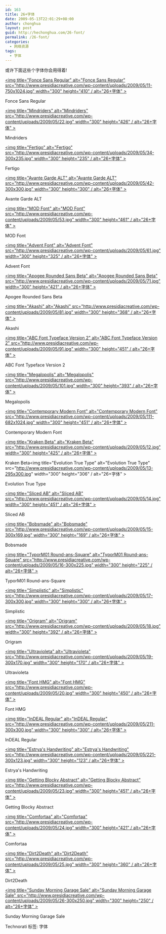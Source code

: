 ```yaml
---
id: 163
title: 26+字体
date: 2009-05-13T22:01:29+08:00
author: chonghua
layout: post
guid: http://hechonghua.com/26-font/
permalink: /26-font/
categories:
  - 网络资源
tags:
  - 字体
---
```

或许下面这些个字体你会用得着!

<!--more-->

[<img title="Fonce Sans Regular" alt="Fonce Sans Regular" src="http://www.presidiacreative.com/wp-content/uploads/2009/05/11-750x1024.jpg" width="300" height="410" / alt="26+字体" >](http://liquisoft.deviantart.com/art/Fonce-Sans-Regular-Trial-25092730) 

Fonce Sans Regular

[<img title="Mindriders" alt="Mindriders" src="http://www.presidiacreative.com/wp-content/uploads/2009/05/22.jpg" width="300" height="426" / alt="26+字体" >](http://mindriders.deviantart.com/art/MDRS-FD01-112592193) 

Mindriders

[<img title="Fertigo" alt="Fertigo" src="http://www.presidiacreative.com/wp-content/uploads/2009/05/34-300x235.jpg" width="300" height="235" / alt="26+字体" >](http://www.josbuivenga.demon.nl/fertigo.html) 

Fertigo

[<img title="Avante Garde ALT" alt="Avante Garde ALT" src="http://www.presidiacreative.com/wp-content/uploads/2009/05/42-300x300.jpg" width="300" height="300" / alt="26+字体" >](http://depression02.deviantart.com/art/AvantGarde-ALT-77984674) 

Avante Garde ALT

[<img title="MOD Font" alt="MOD Font" src="http://www.presidiacreative.com/wp-content/uploads/2009/05/53.jpg" width="300" height="461" / alt="26+字体" >](http://fontfabric.com/?p=396) 

MOD Font

[<img title="Advent Font" alt="Advent Font" src="http://www.presidiacreative.com/wp-content/uploads/2009/05/61.jpg" width="300" height="325" / alt="26+字体" >](http://inde-graphics.deviantart.com/art/advent-font-57338302) 

Advent Font

[<img title="Apogee Rounded Sans Beta" alt="Apogee Rounded Sans Beta" src="http://www.presidiacreative.com/wp-content/uploads/2009/05/71.jpg" width="300" height="421" / alt="26+字体" >](http://mef.deviantart.com/art/Apogee-Rounded-Sans-Beta-109719847) 

Apogee Rounded Sans Beta

[<img title="Akashi" alt="Akashi" src="http://www.presidiacreative.com/wp-content/uploads/2009/05/81.jpg" width="300" height="368" / alt="26+字体" >](http://www.tenbytwenty.com/products/typefaces/akashi) 

Akashi

[<img title="ABC Font Typeface Version 2" alt="ABC Font Typeface Version 2" src="http://www.presidiacreative.com/wp-content/uploads/2009/05/91.jpg" width="300" height="451" / alt="26+字体" >](http://myfox.deviantart.com/art/ABC-Font-Typeface-Version-2-96055350) 

ABC Font Typeface Version 2

[<img title="Megalopolis" alt="Megalopolis" src="http://www.presidiacreative.com/wp-content/uploads/2009/05/101.jpg" width="300" height="393" / alt="26+字体" >](http://www.smeltery.net/fonts/megalopolis-extra) 

Megalopolis

[<img title="Contemporary Modern Font" alt="Contemporary Modern Font" src="http://www.presidiacreative.com/wp-content/uploads/2009/05/111-682x1024.jpg" width="300" height="451" / alt="26+字体" >](http://myfox.deviantart.com/art/Contempory-Modern-Font-96177874) 

Contemporary Modern Font

[<img title="Kraken Beta" alt="Kraken Beta" src="http://www.presidiacreative.com/wp-content/uploads/2009/05/12.jpg" width="300" height="425" / alt="26+字体" >](http://twiggy8520.deviantart.com/art/K-R-A-K-E-N-B-E-T-A-110796306) 

Kraken Beta<img title="Evolution True Type" alt="Evolution True Type" src="http://www.presidiacreative.com/wp-content/uploads/2009/05/13-295x300.jpg" width="300" height="306" / alt="26+字体" > 

Evolution True Type

[<img title="Sliced AB" alt="Sliced AB" src="http://www.presidiacreative.com/wp-content/uploads/2009/05/14.jpg" width="300" height="451" / alt="26+字体" >](http://atobgraphics.deviantart.com/art/Sliced-AB-32595050) 

Sliced AB

[<img title="Bobsmade" alt="Bobsmade" src="http://www.presidiacreative.com/wp-content/uploads/2009/05/15-300x169.jpg" width="300" height="169" / alt="26+字体" >](http://bobsmade.deviantart.com/art/bobsmade-font-60278115) 

Bobsmade

[<img title="TyporM01 Round-ans-Square" alt="TyporM01 Round-ans-Square" src="http://www.presidiacreative.com/wp-content/uploads/2009/05/16-300x225.jpg" width="300" height="225" / alt="26+字体" >](http://rgsone.deviantart.com/art/TYPORM01-Round-ans-Square-57634697) 

TyporM01 Round-ans-Square

[<img title="Simplistic" alt="Simplistic" src="http://www.presidiacreative.com/wp-content/uploads/2009/05/17-300x300.jpg" width="300" height="300" / alt="26+字体" >](http://xa0tik.deviantart.com/art/Simplistic-font-78731543) 

Simplistic

[<img title="Origram" alt="Origram" src="http://www.presidiacreative.com/wp-content/uploads/2009/05/18.jpg" width="300" height="392" / alt="26+字体" >](http://nunodias.deviantart.com/art/Origram-100360312) 

Origram

[<img title="Ultravioleta" alt="Ultravioleta" src="http://www.presidiacreative.com/wp-content/uploads/2009/05/19-300x170.jpg" width="300" height="170" / alt="26+字体" >](http://aedys.deviantart.com/art/ultravioleta-82779806) 

Ultravioleta

[<img title="Font HMG" alt="Font HMG" src="http://www.presidiacreative.com/wp-content/uploads/2009/05/20.jpg" width="300" height="450" / alt="26+字体" >](http://soulpowerworks.deviantart.com/art/fontHMG-01-re-noise-47632138) 

Font HMG

[<img title="InDEAL Regular" alt="InDEAL Regular" src="http://www.presidiacreative.com/wp-content/uploads/2009/05/211-300x300.jpg" width="300" height="300" / alt="26+字体" >](http://inde-graphics.deviantart.com/art/InDEAL-regular-57337298) 

InDEAL Regular

[<img title="Estrya's Handwriting" alt="Estrya's Handwriting" src="http://www.presidiacreative.com/wp-content/uploads/2009/05/221-300x123.jpg" width="300" height="123" / alt="26+字体" >](http://jellyka.deviantart.com/art/Estrya-s-Handwriting-92979488) 

Estrya's Handwriting

[<img title="Getting Blocky Abstract" alt="Getting Blocky Abstract" src="http://www.presidiacreative.com/wp-content/uploads/2009/05/23.jpg" width="300" height="451" / alt="26+字体" >](http://myfox.deviantart.com/art/GETTING-BLOCKY-Abstract-96144345) 

Getting Blocky Abstract

[<img title="Comfortaa" alt="Comfortaa" src="http://www.presidiacreative.com/wp-content/uploads/2009/05/24.jpg" width="300" height="421" / alt="26+字体" >](http://aajohan.deviantart.com/art/Comfortaa-font-105395949) 

Comfortaa

[<img title="Dirt2Death" alt="Dirt2Death" src="http://www.presidiacreative.com/wp-content/uploads/2009/05/25.jpg" width="300" height="360" / alt="26+字体" >](http://keepwaiting.deviantart.com/art/Dirt2Death-Font-102951487) 

Dirt2Death

[<img title="Sunday Morning Garage Sale" alt="Sunday Morning Garage Sale" src="http://www.presidiacreative.com/wp-content/uploads/2009/05/26-300x250.jpg" width="300" height="250" / alt="26+字体" >](http://lydia-distracted.deviantart.com/art/Sunday-Morning-Garage-Sale-94083171) 

Sunday Morning Garage Sale

<div style="padding-bottom: 0px; margin: 0px; padding-left: 0px; padding-right: 0px; display: inline; float: none; padding-top: 0px" id="scid:0767317B-992E-4b12-91E0-4F059A8CECA8:4c68e300-994a-4524-ad68-55183af65a2f" class="wlWriterEditableSmartContent">
  Technorati 标签: 字体
</div>